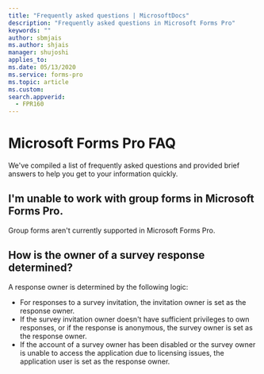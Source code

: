 ```yaml
---
title: "Frequently asked questions | MicrosoftDocs"
description: "Frequently asked questions in Microsoft Forms Pro"
keywords: ""
author: sbmjais
ms.author: shjais
manager: shujoshi
applies_to: 
ms.date: 05/13/2020
ms.service: forms-pro
ms.topic: article
ms.custom: 
search.appverid:
  - FPR160
---
```


# Microsoft Forms Pro FAQ

We've compiled a list of frequently asked questions and provided brief answers to help you get to your information quickly.

## I'm unable to work with group forms in Microsoft Forms Pro.

Group forms aren't currently supported in Microsoft Forms Pro.

## How is the owner of a survey response determined?

<!--All responses are created by the user of the Forms Pro application impersonating the response owner.--> A response owner is determined by the following logic:

- For responses to a survey invitation, the invitation owner is set as the response owner.
- If the survey invitation owner doesn't have sufficient privileges to own responses, or if the response is anonymous, the survey owner is set as the response owner.
- If the account of a survey owner has been disabled or the survey owner is unable to access the application due to licensing issues, the application user is set as the response owner.

